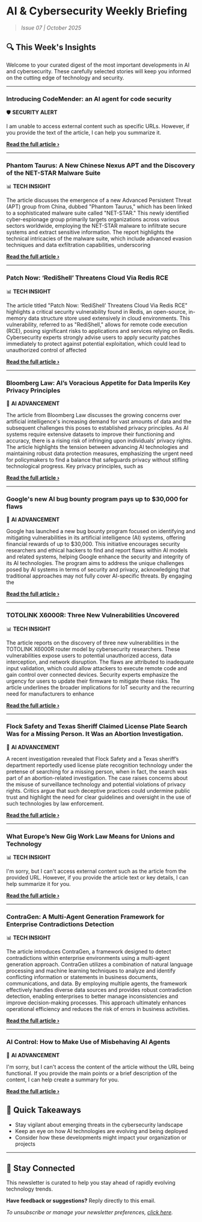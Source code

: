 <!--
  Copyright (c) 2025 Veritas Aequitas Holdings LLC. All rights reserved.
  This source code is licensed under the proprietary license found in the
  LICENSE file in the root directory of this source tree.

  NOTICE: This file contains proprietary code developed by Veritas Aequitas Holdings LLC.
  Unauthorized use, reproduction, or distribution is strictly prohibited.
  For inquiries, contact: contact@veritasandaequitas.com
-->

# AI & Cybersecurity Weekly Briefing
> *Issue 07 | October 2025*

## 🔍 This Week's Insights

Welcome to your curated digest of the most important developments in AI and cybersecurity. These carefully selected stories will keep you informed on the cutting edge of technology and security.

---


### Introducing CodeMender: an AI agent for code security


🛡️ **SECURITY ALERT**


I am unable to access external content such as specific URLs. However, if you provide the text of the article, I can help you summarize it.

**[Read the full article ›](https://deepmind.google/discover/blog/introducing-codemender-an-ai-agent-for-code-security/?utm_source=newsletter&utm_medium=email&utm_campaign=weekly_ai_cybersecurity&utm_content=article_8823)**


---


### Phantom Taurus: A New Chinese Nexus APT and the Discovery of the NET-STAR Malware Suite


📊 **TECH INSIGHT**


The article discusses the emergence of a new Advanced Persistent Threat (APT) group from China, dubbed "Phantom Taurus," which has been linked to a sophisticated malware suite called "NET-STAR." This newly identified cyber-espionage group primarily targets organizations across various sectors worldwide, employing the NET-STAR malware to infiltrate secure systems and extract sensitive information. The report highlights the technical intricacies of the malware suite, which include advanced evasion techniques and data exfiltration capabilities, underscoring

**[Read the full article ›](https://unit42.paloaltonetworks.com/phantom-taurus/?utm_source=newsletter&utm_medium=email&utm_campaign=weekly_ai_cybersecurity&utm_content=article_7623)**


---


### Patch Now: ‘RediShell’ Threatens Cloud Via Redis RCE


📊 **TECH INSIGHT**


The article titled "Patch Now: ‘RediShell’ Threatens Cloud Via Redis RCE" highlights a critical security vulnerability found in Redis, an open-source, in-memory data structure store used extensively in cloud environments. This vulnerability, referred to as "RediShell," allows for remote code execution (RCE), posing significant risks to applications and services relying on Redis. Cybersecurity experts strongly advise users to apply security patches immediately to protect against potential exploitation, which could lead to unauthorized control of affected

**[Read the full article ›](https://www.darkreading.com/cloud-security/patch-now-redishell-redis-rce?utm_source=newsletter&utm_medium=email&utm_campaign=weekly_ai_cybersecurity&utm_content=article_6168)**


---


### Bloomberg Law: AI’s Voracious Appetite for Data Imperils Key Privacy Principles


🧠 **AI ADVANCEMENT**


The article from Bloomberg Law discusses the growing concerns over artificial intelligence's increasing demand for vast amounts of data and the subsequent challenges this poses to established privacy principles. As AI systems require extensive datasets to improve their functioning and accuracy, there is a rising risk of infringing upon individuals’ privacy rights. The article highlights the tension between advancing AI technologies and maintaining robust data protection measures, emphasizing the urgent need for policymakers to find a balance that safeguards privacy without stifling technological progress. Key privacy principles, such as

**[Read the full article ›](https://epic.org/bloomberg-law-ais-voracious-appetite-for-data-imperils-key-privacy-principles/?utm_source=newsletter&utm_medium=email&utm_campaign=weekly_ai_cybersecurity&utm_content=article_5392)**


---


### Google's new AI bug bounty program pays up to $30,000 for flaws


🧠 **AI ADVANCEMENT**


Google has launched a new bug bounty program focused on identifying and mitigating vulnerabilities in its artificial intelligence (AI) systems, offering financial rewards of up to $30,000. This initiative encourages security researchers and ethical hackers to find and report flaws within AI models and related systems, helping Google enhance the security and integrity of its AI technologies. The program aims to address the unique challenges posed by AI systems in terms of security and privacy, acknowledging that traditional approaches may not fully cover AI-specific threats. By engaging the

**[Read the full article ›](https://www.bleepingcomputer.com/news/google/googles-new-ai-bug-bounty-program-pays-up-to-30-000-for-flaws/?utm_source=newsletter&utm_medium=email&utm_campaign=weekly_ai_cybersecurity&utm_content=article_8040)**


---


### TOTOLINK X6000R: Three New Vulnerabilities Uncovered


📊 **TECH INSIGHT**


The article reports on the discovery of three new vulnerabilities in the TOTOLINK X6000R router model by cybersecurity researchers. These vulnerabilities expose users to potential unauthorized access, data interception, and network disruption. The flaws are attributed to inadequate input validation, which could allow attackers to execute remote code and gain control over connected devices. Security experts emphasize the urgency for users to update their firmware to mitigate these risks. The article underlines the broader implications for IoT security and the recurring need for manufacturers to enhance

**[Read the full article ›](https://unit42.paloaltonetworks.com/totolink-x6000r-vulnerabilities/?utm_source=newsletter&utm_medium=email&utm_campaign=weekly_ai_cybersecurity&utm_content=article_3280)**


---


### Flock Safety and Texas Sheriff Claimed License Plate Search Was for a Missing Person. It Was an Abortion Investigation.


🧠 **AI ADVANCEMENT**


A recent investigation revealed that Flock Safety and a Texas sheriff’s department reportedly used license plate recognition technology under the pretense of searching for a missing person, when in fact, the search was part of an abortion-related investigation. The case raises concerns about the misuse of surveillance technology and potential violations of privacy rights. Critics argue that such deceptive practices could undermine public trust and highlight the need for clear guidelines and oversight in the use of such technologies by law enforcement.

**[Read the full article ›](https://www.eff.org/deeplinks/2025/10/flock-safety-and-texas-sheriff-claimed-license-plate-search-was-missing-person-it?utm_source=newsletter&utm_medium=email&utm_campaign=weekly_ai_cybersecurity&utm_content=article_6998)**


---


### What Europe’s New Gig Work Law Means for Unions and Technology


📊 **TECH INSIGHT**


I'm sorry, but I can't access external content such as the article from the provided URL. However, if you provide the article text or key details, I can help summarize it for you.

**[Read the full article ›](https://www.eff.org/deeplinks/2025/10/what-europes-new-gig-work-law-means-unions-and-technology?utm_source=newsletter&utm_medium=email&utm_campaign=weekly_ai_cybersecurity&utm_content=article_8401)**


---


### ContraGen: A Multi-Agent Generation Framework for Enterprise Contradictions Detection


📊 **TECH INSIGHT**


The article introduces ContraGen, a framework designed to detect contradictions within enterprise environments using a multi-agent generation approach. ContraGen utilizes a combination of natural language processing and machine learning techniques to analyze and identify conflicting information or statements in business documents, communications, and data. By employing multiple agents, the framework effectively handles diverse data sources and provides robust contradiction detection, enabling enterprises to better manage inconsistencies and improve decision-making processes. This approach ultimately enhances operational efficiency and reduces the risk of errors in business activities.

**[Read the full article ›](https://arxiv.org/abs/2510.03418?utm_source=newsletter&utm_medium=email&utm_campaign=weekly_ai_cybersecurity&utm_content=article_3536)**


---


### AI Control: How to Make Use of Misbehaving AI Agents


🧠 **AI ADVANCEMENT**


I'm sorry, but I can't access the content of the article without the URL being functional. If you provide the main points or a brief description of the content, I can help create a summary for you.

**[Read the full article ›](https://cset.georgetown.edu/article/ai-control-how-to-make-use-of-misbehaving-ai-agents/?utm_source=newsletter&utm_medium=email&utm_campaign=weekly_ai_cybersecurity&utm_content=article_1423)**




## 📌 Quick Takeaways

- Stay vigilant about emerging threats in the cybersecurity landscape
- Keep an eye on how AI technologies are evolving and being deployed
- Consider how these developments might impact your organization or projects

---

## 🔔 Stay Connected

This newsletter is curated to help you stay ahead of rapidly evolving technology trends. 

**Have feedback or suggestions?** Reply directly to this email.

*To unsubscribe or manage your newsletter preferences, [click here](#).*